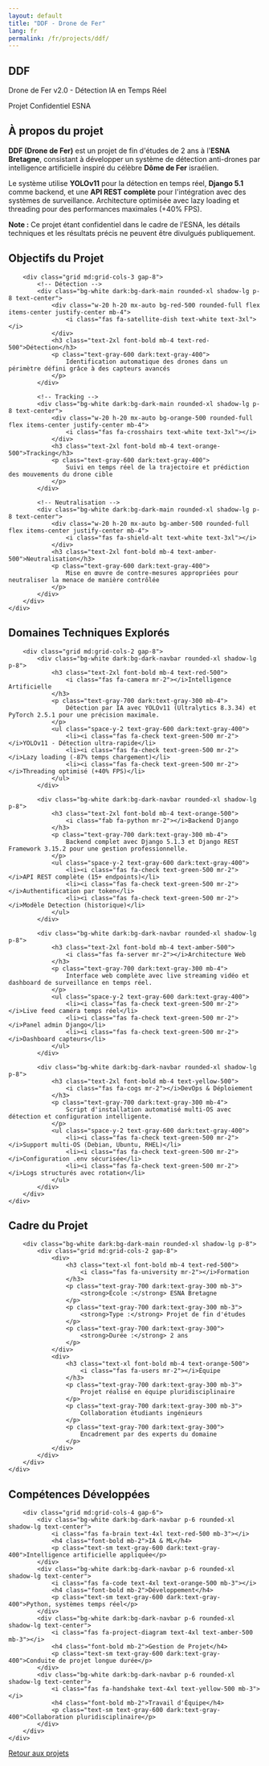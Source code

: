 ```yaml
---
layout: default
title: "DDF - Drone de Fer"
lang: fr
permalink: /fr/projects/ddf/
---
```


<!-- Hero Section -->
<section class="py-20 bg-gradient-to-br from-red-500/10 to-orange-500/10">
    <div class="max-w-7xl mx-auto px-4">
        <div class="text-center mb-12">
            <div class="inline-block p-6 bg-gradient-to-br from-red-500 to-orange-600 rounded-3xl shadow-2xl mb-6">
                <i class="fas fa-helicopter text-white text-7xl"></i>
            </div>
            <h1 class="text-5xl md:text-6xl font-bold mb-4 text-red-500">DDF</h1>
            <p class="text-2xl text-gray-600 dark:text-gray-400 mb-4">
                Drone de Fer v2.0 - Détection IA en Temps Réel
            </p>
            <span class="inline-block px-6 py-2 bg-amber-500 text-white rounded-full text-lg font-semibold">
                <i class="fas fa-lock mr-2"></i>Projet Confidentiel ESNA
            </span>
        </div>
    </div>
</section>

<!-- Description -->
<section class="py-20">
    <div class="max-w-5xl mx-auto px-4">
        <div class="bg-white dark:bg-dark-navbar rounded-2xl shadow-2xl p-8 md:p-12">
            <h2 class="text-3xl font-bold mb-6 text-red-500">
                <i class="fas fa-info-circle mr-3"></i>À propos du projet
            </h2>
            <p class="text-lg text-gray-700 dark:text-gray-300 mb-6">
                <strong>DDF (Drone de Fer)</strong> est un projet de fin d'études de 2 ans à l'<strong>ESNA Bretagne</strong>, consistant à développer un système de détection anti-drones par intelligence artificielle inspiré du célèbre <strong>Dôme de Fer</strong> israélien.
            </p>
            <p class="text-lg text-gray-700 dark:text-gray-300 mb-6">
                Le système utilise <strong>YOLOv11</strong> pour la détection en temps réel, <strong>Django 5.1</strong> comme backend, et une <strong>API REST complète</strong> pour l'intégration avec des systèmes de surveillance. Architecture optimisée avec lazy loading et threading pour des performances maximales (+40% FPS).
            </p>
            <div class="bg-amber-100 dark:bg-amber-900/20 border-l-4 border-amber-500 p-4 rounded">
                <p class="text-amber-800 dark:text-amber-200">
                    <i class="fas fa-exclamation-triangle mr-2"></i>
                    <strong>Note :</strong> Ce projet étant confidentiel dans le cadre de l'ESNA, les détails techniques et les résultats précis ne peuvent être divulgués publiquement.
                </p>
            </div>
        </div>
    </div>
</section>

<!-- Objectifs -->
<section class="py-20 bg-gray-100 dark:bg-dark-navbar">
    <div class="max-w-7xl mx-auto px-4">
        <h2 class="text-4xl font-bold text-center mb-16">
            <i class="fas fa-bullseye text-red-500 mr-3"></i>Objectifs du Projet
        </h2>

        <div class="grid md:grid-cols-3 gap-8">
            <!-- Détection -->
            <div class="bg-white dark:bg-dark-main rounded-xl shadow-lg p-8 text-center">
                <div class="w-20 h-20 mx-auto bg-red-500 rounded-full flex items-center justify-center mb-4">
                    <i class="fas fa-satellite-dish text-white text-3xl"></i>
                </div>
                <h3 class="text-2xl font-bold mb-4 text-red-500">Détection</h3>
                <p class="text-gray-600 dark:text-gray-400">
                    Identification automatique des drones dans un périmètre défini grâce à des capteurs avancés
                </p>
            </div>

            <!-- Tracking -->
            <div class="bg-white dark:bg-dark-main rounded-xl shadow-lg p-8 text-center">
                <div class="w-20 h-20 mx-auto bg-orange-500 rounded-full flex items-center justify-center mb-4">
                    <i class="fas fa-crosshairs text-white text-3xl"></i>
                </div>
                <h3 class="text-2xl font-bold mb-4 text-orange-500">Tracking</h3>
                <p class="text-gray-600 dark:text-gray-400">
                    Suivi en temps réel de la trajectoire et prédiction des mouvements du drone cible
                </p>
            </div>

            <!-- Neutralisation -->
            <div class="bg-white dark:bg-dark-main rounded-xl shadow-lg p-8 text-center">
                <div class="w-20 h-20 mx-auto bg-amber-500 rounded-full flex items-center justify-center mb-4">
                    <i class="fas fa-shield-alt text-white text-3xl"></i>
                </div>
                <h3 class="text-2xl font-bold mb-4 text-amber-500">Neutralisation</h3>
                <p class="text-gray-600 dark:text-gray-400">
                    Mise en œuvre de contre-mesures appropriées pour neutraliser la menace de manière contrôlée
                </p>
            </div>
        </div>
    </div>
</section>

<!-- Technologies -->
<section class="py-20">
    <div class="max-w-7xl mx-auto px-4">
        <h2 class="text-4xl font-bold text-center mb-16">
            <i class="fas fa-microchip text-red-500 mr-3"></i>Domaines Techniques Explorés
        </h2>

        <div class="grid md:grid-cols-2 gap-8">
            <div class="bg-white dark:bg-dark-navbar rounded-xl shadow-lg p-8">
                <h3 class="text-2xl font-bold mb-4 text-red-500">
                    <i class="fas fa-camera mr-2"></i>Intelligence Artificielle
                </h3>
                <p class="text-gray-700 dark:text-gray-300 mb-4">
                    Détection par IA avec YOLOv11 (Ultralytics 8.3.34) et PyTorch 2.5.1 pour une précision maximale.
                </p>
                <ul class="space-y-2 text-gray-600 dark:text-gray-400">
                    <li><i class="fas fa-check text-green-500 mr-2"></i>YOLOv11 - Détection ultra-rapide</li>
                    <li><i class="fas fa-check text-green-500 mr-2"></i>Lazy loading (-87% temps chargement)</li>
                    <li><i class="fas fa-check text-green-500 mr-2"></i>Threading optimisé (+40% FPS)</li>
                </ul>
            </div>

            <div class="bg-white dark:bg-dark-navbar rounded-xl shadow-lg p-8">
                <h3 class="text-2xl font-bold mb-4 text-orange-500">
                    <i class="fab fa-python mr-2"></i>Backend Django
                </h3>
                <p class="text-gray-700 dark:text-gray-300 mb-4">
                    Backend complet avec Django 5.1.3 et Django REST Framework 3.15.2 pour une gestion professionnelle.
                </p>
                <ul class="space-y-2 text-gray-600 dark:text-gray-400">
                    <li><i class="fas fa-check text-green-500 mr-2"></i>API REST complète (15+ endpoints)</li>
                    <li><i class="fas fa-check text-green-500 mr-2"></i>Authentification par token</li>
                    <li><i class="fas fa-check text-green-500 mr-2"></i>Modèle Detection (historique)</li>
                </ul>
            </div>

            <div class="bg-white dark:bg-dark-navbar rounded-xl shadow-lg p-8">
                <h3 class="text-2xl font-bold mb-4 text-amber-500">
                    <i class="fas fa-server mr-2"></i>Architecture Web
                </h3>
                <p class="text-gray-700 dark:text-gray-300 mb-4">
                    Interface web complète avec live streaming vidéo et dashboard de surveillance en temps réel.
                </p>
                <ul class="space-y-2 text-gray-600 dark:text-gray-400">
                    <li><i class="fas fa-check text-green-500 mr-2"></i>Live feed caméra temps réel</li>
                    <li><i class="fas fa-check text-green-500 mr-2"></i>Panel admin Django</li>
                    <li><i class="fas fa-check text-green-500 mr-2"></i>Dashboard capteurs</li>
                </ul>
            </div>

            <div class="bg-white dark:bg-dark-navbar rounded-xl shadow-lg p-8">
                <h3 class="text-2xl font-bold mb-4 text-yellow-500">
                    <i class="fas fa-cogs mr-2"></i>DevOps & Déploiement
                </h3>
                <p class="text-gray-700 dark:text-gray-300 mb-4">
                    Script d'installation automatisé multi-OS avec détection et configuration intelligente.
                </p>
                <ul class="space-y-2 text-gray-600 dark:text-gray-400">
                    <li><i class="fas fa-check text-green-500 mr-2"></i>Support multi-OS (Debian, Ubuntu, RHEL)</li>
                    <li><i class="fas fa-check text-green-500 mr-2"></i>Configuration .env sécurisée</li>
                    <li><i class="fas fa-check text-green-500 mr-2"></i>Logs structurés avec rotation</li>
                </ul>
            </div>
        </div>
    </div>
</section>

<!-- Contexte -->
<section class="py-20 bg-gray-100 dark:bg-dark-navbar">
    <div class="max-w-5xl mx-auto px-4">
        <h2 class="text-4xl font-bold text-center mb-12">
            <i class="fas fa-graduation-cap text-red-500 mr-3"></i>Cadre du Projet
        </h2>
        
        <div class="bg-white dark:bg-dark-main rounded-xl shadow-lg p-8">
            <div class="grid md:grid-cols-2 gap-8">
                <div>
                    <h3 class="text-xl font-bold mb-4 text-red-500">
                        <i class="fas fa-university mr-2"></i>Formation
                    </h3>
                    <p class="text-gray-700 dark:text-gray-300 mb-3">
                        <strong>École :</strong> ESNA Bretagne
                    </p>
                    <p class="text-gray-700 dark:text-gray-300 mb-3">
                        <strong>Type :</strong> Projet de fin d'études
                    </p>
                    <p class="text-gray-700 dark:text-gray-300">
                        <strong>Durée :</strong> 2 ans
                    </p>
                </div>
                <div>
                    <h3 class="text-xl font-bold mb-4 text-orange-500">
                        <i class="fas fa-users mr-2"></i>Équipe
                    </h3>
                    <p class="text-gray-700 dark:text-gray-300 mb-3">
                        Projet réalisé en équipe pluridisciplinaire
                    </p>
                    <p class="text-gray-700 dark:text-gray-300 mb-3">
                        Collaboration étudiants ingénieurs
                    </p>
                    <p class="text-gray-700 dark:text-gray-300">
                        Encadrement par des experts du domaine
                    </p>
                </div>
            </div>
        </div>
    </div>
</section>

<!-- Compétences Acquises -->
<section class="py-20">
    <div class="max-w-7xl mx-auto px-4">
        <h2 class="text-4xl font-bold text-center mb-16">
            <i class="fas fa-award text-amber-500 mr-3"></i>Compétences Développées
        </h2>

        <div class="grid md:grid-cols-4 gap-6">
            <div class="bg-white dark:bg-dark-navbar p-6 rounded-xl shadow-lg text-center">
                <i class="fas fa-brain text-4xl text-red-500 mb-3"></i>
                <h4 class="font-bold mb-2">IA & ML</h4>
                <p class="text-sm text-gray-600 dark:text-gray-400">Intelligence artificielle appliquée</p>
            </div>
            <div class="bg-white dark:bg-dark-navbar p-6 rounded-xl shadow-lg text-center">
                <i class="fas fa-code text-4xl text-orange-500 mb-3"></i>
                <h4 class="font-bold mb-2">Développement</h4>
                <p class="text-sm text-gray-600 dark:text-gray-400">Python, systèmes temps réel</p>
            </div>
            <div class="bg-white dark:bg-dark-navbar p-6 rounded-xl shadow-lg text-center">
                <i class="fas fa-project-diagram text-4xl text-amber-500 mb-3"></i>
                <h4 class="font-bold mb-2">Gestion de Projet</h4>
                <p class="text-sm text-gray-600 dark:text-gray-400">Conduite de projet longue durée</p>
            </div>
            <div class="bg-white dark:bg-dark-navbar p-6 rounded-xl shadow-lg text-center">
                <i class="fas fa-handshake text-4xl text-yellow-500 mb-3"></i>
                <h4 class="font-bold mb-2">Travail d'Équipe</h4>
                <p class="text-sm text-gray-600 dark:text-gray-400">Collaboration pluridisciplinaire</p>
            </div>
        </div>
    </div>
</section>

<!-- Navigation -->
<section class="py-12">
    <div class="max-w-5xl mx-auto px-4 text-center">
        <a href="{{ site.baseurl }}/fr/projects/" class="inline-block bg-red-500 hover:bg-red-600 text-white font-bold py-3 px-8 rounded-lg shadow-lg transition duration-300">
            <i class="fas fa-arrow-left mr-2"></i>Retour aux projets
        </a>
    </div>
</section>
